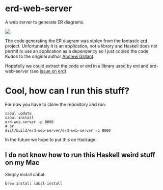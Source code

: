 # erd-web-server

A web server to generate ER diagrams.

![](https://raw.githubusercontent.com/ftomassetti/erd-web-server/master/screenshot.png)

The code generating the ER diagram was stolen from the fantastic [erd](https://github.com/BurntSushi/erd) project.
Unfortunately it is an application, not a library and Haskell does not permit to use an application as a dependency
so I just copied the code. Kudos to the original author [Andrew Gallant](http://burntsushi.net/).

Hopefully we could extract the code or erd in a library used by erd and erd-web-server (see [issue on erd](https://github.com/BurntSushi/erd/issues/10))

# Cool, how can I run this stuff?

For now you have to clone the repository and run:

```
cabal update
cabal install
erd-web-server -p 8000
# or
dist/build/erd-web-server/erd-web-server -p 8000
```

In the future we hope to put this on Hackage.

## I do not know how to run this Haskell weird stuff on my Mac

Simply install cabal:
```
brew install cabal-install
```
